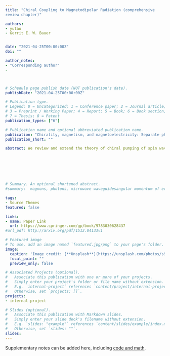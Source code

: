 ```yaml
---
title: "Chiral Coupling to Magnetodipolar Radiation (comprehensive
review chapter)"

authors:
- yutao
- Gerrit E. W. Bauer


date: "2021-04-25T00:00:00Z"
doi: ""

author_notes:
- "Corresponding author"
-



# Schedule page publish date (NOT publication's date).
publishDate: "2021-04-25T00:00:00Z"

# Publication type.
# Legend: 0 = Uncategorized; 1 = Conference paper; 2 = Journal article;
# 3 = Preprint / Working Paper; 4 = Report; 5 = Book; 6 = Book section;
# 7 = Thesis; 8 = Patent
publication_types: ["6"]

# Publication name and optional abbreviated publication name.
publication: "Chirality, magnetism, and magnetoelectricity: Separate phenomena and joint effects in metamaterial structures, Edited by E. Kamenetskii (Springer International Publishing, 2021) "
publication_short: ""

abstract: We review and extend the theory of chiral pumping of spin waves by magnetodipolar stray fields that generate unidirectional spin currents and asymmetric magnon densities. We illustrate the physical principles by two kinds of chiral excitations of magnetic films, i.e., by the evanescent Oersted field of a narrow metallic stripline with an AC current bias and a magnetic nanowire under ferromagnetic resonance.







# Summary. An optional shortened abstract.
#summary:  magnons, photons, microwave waveguidesangular momentum of evanescent field, noncontact pumping of electron spin, evanescent stray fields.

tags:
- Source Themes
featured: false

links:
- name: Paper Link
  url: https://www.springer.com/gp/book/9783030628437
#url_pdf: http://arxiv.org/pdf/1512.04133v1

# Featured image
# To use, add an image named `featured.jpg/png` to your page's folder. 
image:
  caption: 'Image credit: [**Unsplash**](https://unsplash.com/photos/s9CC2SKySJM)'
  focal_point: ""
  preview_only: false

# Associated Projects (optional).
#   Associate this publication with one or more of your projects.
#   Simply enter your project's folder or file name without extension.
#   E.g. `internal-project` references `content/project/internal-project/index.md`.
#   Otherwise, set `projects: []`.
projects:
- internal-project

# Slides (optional).
#   Associate this publication with Markdown slides.
#   Simply enter your slide deck's filename without extension.
#   E.g. `slides: "example"` references `content/slides/example/index.md`.
#   Otherwise, set `slides: ""`.
slides:
---
```


Supplementary notes can be added here, including [code and math](https://sourcethemes.com/academic/docs/writing-markdown-latex/).
